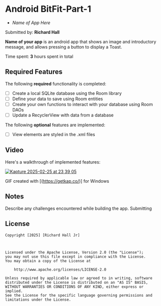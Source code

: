 # Android BitFit-Part-1
 - *Name of App Here*

Submitted by: **Richard Hall**

**Name of your app** is an android app that shows an image and introductory message, and allows pressing a button to display a Toast. 

Time spent: **3** hours spent in total

## Required Features

The following **required** functionality is completed:

* [ ] Create a local SQLite database using the Room library
* [ ] Define your data to save using Room entities
* [ ] Create your own functions to interact with your database using Room DAOs
* [ ] Update a RecyclerView with data from a database

The following **optional** features are implemented:


* [ ] View elements are styled in the .xml files

## Video

Here's a walkthrough of implemented features:

[![Kapture 2025-02-25 at 23 39 05](https://github.com/user-attachments/assets/2e542977-c70d-4af0-9123-99e644da8fa6)](https://github.com/user-attachments/assets/02c694ef-3939-4d33-b930-90c0797a8909)

<!-- Replace this with whatever GIF tool you used! -->
GIF created with [(https://getkap.co/)] for Windows


## Notes

Describe any challenges encountered while building the app. Submitting

## License

    Copyright [2025] [Richard Hall Jr]



    Licensed under the Apache License, Version 2.0 (the "License");
    you may not use this file except in compliance with the License.
    You may obtain a copy of the License at

        http://www.apache.org/licenses/LICENSE-2.0

    Unless required by applicable law or agreed to in writing, software
    distributed under the License is distributed on an "AS IS" BASIS,
    WITHOUT WARRANTIES OR CONDITIONS OF ANY KIND, either express or implied.
    See the License for the specific language governing permissions and
    limitations under the License.
